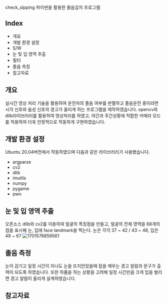check_slpping
파이썬을 활용한 졸음감지 프로그램

Index
---
* 개요
* 개발 환경 설정
* S/W
* 눈 및 입 영역 추출
* 필터
* 졸음 측정
* 참고자료

개요
---
실시간 영상 처리 기술을 활용하여 운전자의 졸음 여부를 판펼하고 졸음운전 중이라면 시각 신호와 음성 신호의 경고가 울리게 하는 프로그램을 제작하였습니다. opencv와 dlib라이브러리를 활용하여 영상처리를 하였고, 야간과 주간상황에 적합한 카메라 모드를 적용하여 더욱 안정적으로 작동하게 구현하였습니다.

개발 환경 설정
---
Ubuntu 20.04버전에서 작동하였으며 다음과 같은 라이브러리가 사용됐습니다.
* argparse
* cv2
* dlib
* imutils
* numpy
* pygame
* pwn

눈 및 입 영역 추출
---
오픈소스 dlib와 cv2를 이용하여 얼굴의 특징점을 만들고, 얼굴의 전체 영역을 68개의 점을 표시해 눈, 입에 face landmark을 찍는다.
눈은 각각 37 ~ 42 / 43 ~ 48, 입은 49 ~ 67
![1701576859561](https://github.com/timeida/check_slpping/assets/78420869/33f9d463-f569-4a75-b1b2-e75bf35007d5)



졸음 측정
---
눈이 감기고 일정 시간이 지나도 눈을 뜨지안았을때 잠을 깨우는 경고 알람과 문구가 출력이 되도록 하였습니다. 또한 하품을 하는 상황을 고려해 일정 시간만큼 크게 입을 벌리면 경고 알람이 울리게 설계하였습니다.




참고자료
---

